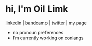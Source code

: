 # hi, I'm Oil Limk
[linkedin](https://www.linkedin.com/in/oil-limk/) | [bandcamp](https://oillimk.bandcamp.com/) | [twitter](https://twitter.com/OilLimk) | [my page](https://oil-limk.github.io/Oil-Limk/)
- no pronoun preferences
- I’m currently working on [conlangs](https://oil-limk.github.io/zConlangs/)
